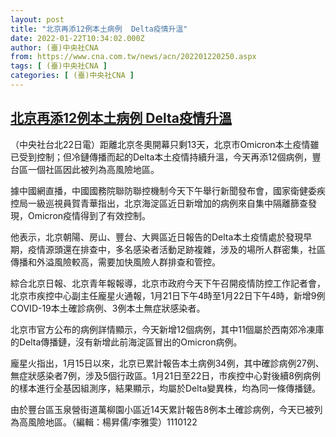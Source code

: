 ```yaml
---
layout: post
title: "北京再添12例本土病例  Delta疫情升溫"
date: 2022-01-22T10:34:02.000Z
author: (臺)中央社CNA
from: https://www.cna.com.tw/news/acn/202201220250.aspx
tags: [ (臺)中央社CNA ]
categories: [ (臺)中央社CNA ]
---
```

<!--1642847642000-->
[北京再添12例本土病例  Delta疫情升溫](https://www.cna.com.tw/news/acn/202201220250.aspx)
------

<div>
<div></div><div><p>（中央社台北22日電）距離北京冬奧開幕只剩13天，北京市Omicron本土疫情雖已受到控制；但冷鏈傳播而起的Delta本土疫情持續升溫，今天再添12個病例，豐台區一個社區因此被列為高風險地區。</p><p>據中國網直播，中國國務院聯防聯控機制今天下午舉行新聞發布會，國家衛健委疾控局一級巡視員賀青華指出，北京海淀區近日新增加的病例來自集中隔離篩查發現，Omicron疫情得到了有效控制。</p><p>他表示，北京朝陽、房山、豐台、大興區近日報告的Delta本土疫情處於發現早期，疫情源頭還在排查中，多名感染者活動足跡複雜，涉及的場所人群密集，社區傳播和外溢風險較高，需要加快風險人群排查和管控。</p><p>綜合北京日報、北京青年報報導，北京市政府今天下午召開疫情防控工作記者會，北京市疾控中心副主任龐星火通報，1月21日下午4時至1月22日下午4時，新增9例COVID-19本土確診病例、3例本土無症狀感染者。</p><p>北京市官方公布的病例詳情顯示，今天新增12個病例，其中11個屬於西南郊冷凍庫的Delta傳播鏈，沒有新增此前海淀區冒出的Omicron病例。</p><p>龐星火指出，1月15日以來，北京已累計報告本土病例34例，其中確診病例27例、無症狀感染者7例，涉及5個行政區。1月21日至22日，市疾控中心對後續8例病例的樣本進行全基因組測序，結果顯示，均屬於Delta變異株，均為同一條傳播鏈。</p><p>由於豐台區玉泉營街道萬柳園小區近14天累計報告8例本土確診病例，今天已被列為高風險地區。（編輯：楊昇儒/李雅雯）1110122</p></div>
</div>
